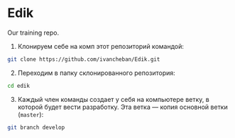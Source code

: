 # Edik
Our training repo.

1. Клонируем себе на комп этот репозиторий командой:

```sh
git clone https://github.com/ivancheban/Edik.git
```

2. Переходим в папку склонированного репозитория:

```sh
cd edik
```

3. Каждый член команды создает у себя на компьютере ветку, в которой будет вести разработку. Эта ветка — копия основной ветки (`master`):
```sh
git branch develop
```
